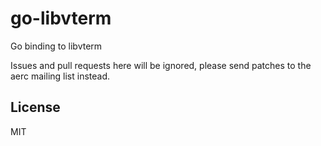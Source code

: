 # go-libvterm

Go binding to libvterm

Issues and pull requests here will be ignored, please send patches to the aerc mailing list instead.

## License

MIT
